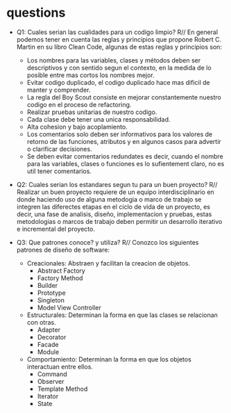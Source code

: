 # questions

* Q1: Cuales serian las cualidades para un codigo limpio?
R// En general podemos tener en cuenta las reglas y principios que propone Robert C. Martin en su libro Clean Code, algunas de estas reglas y principios son:

  - Los nombres para las variables, clases y métodos deben ser descriptivos y con sentido segun el contexto, en la medida de lo posible entre mas cortos los nombres mejor.
  - Evitar codigo duplicado, el codigo duplicado hace mas dificil de manter y comprender.
  - La regla del Boy Scout consiste en mejorar constantemente nuestro codigo en el proceso de refactoring.
  - Realizar pruebas unitarias de nuestro codigo.
  - Cada clase debe tener una unica responsabilidad.
  - Alta cohesion y bajo acoplamiento.
  - Los comentarios solo deben ser informativos para los valores de retorno de las funciones, atributos y en algunos casos para advertir o clarificar decisiones.
  - Se deben evitar comentarios redundates es decir, cuando el nombre para las variables, clases o funciones es lo sufientement claro, no es util tener comentarios.

* Q2: Cuales serian los estandares segun tu para un buen proyecto?
R// Realizar un buen proyecto requiere de un equipo interdisciplinario en donde haciendo uso de alguna metodogia o marco de trabajo se integren las diferectes etapas en el ciclo de vida de un proyecto, es decir, una fase de analisis, diseño, implementacion y pruebas, estas metodologias o marcos de trabajo deben permitir un desarrollo iterativo e incremental del proyecto.

* Q3: Que patrones conoce? y utiliza?
R// Conozco los siguientes patrones de diseño de software:
  - Creacionales: Abstraen y facilitan la creacion de objetos.
    - Abstract Factory
    - Factory Method
    - Builder
    - Prototype
    - Singleton
    - Model View Controller
  - Estructurales: Determinan la forma en que las clases se relacionan con otras.
    - Adapter
    - Decorator
    - Facade
    - Module
  - Comportamiento: Determinan la forma en que los objetos interactuan entre ellos.
    - Command
    - Observer
    - Template Method
    - Iterator
    - State
  
